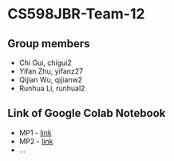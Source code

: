 # CS598JBR-Team-12

## Group members
- Chi Gui, chigui2
- Yifan Zhu, yifanz27
- Qijian Wu, qijianw2
- Runhua Li, runhual2

## Link of Google Colab Notebook
- MP1 - [link](https://colab.research.google.com/drive/1MNNiWj7XylP3aUmmeknetVfzpAXGBlDS?usp=sharing)
- MP2 - [link](URL)
- ...
